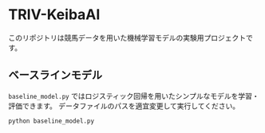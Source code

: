 # TRIV-KeibaAI

このリポジトリは競馬データを用いた機械学習モデルの実験用プロジェクトです。

## ベースラインモデル

`baseline_model.py` ではロジスティック回帰を用いたシンプルなモデルを学習・評価できます。
データファイルのパスを適宜変更して実行してください。

```
python baseline_model.py
```
